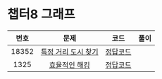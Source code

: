 # 챕터8 그래프
|번호|문제|코드|풀이|
|:--:|:---:|:--:|:---:|
|18352|[특정 거리 도시 찾기](https://www.acmicpc.net/problem/18352)|[정답코드](https://github.com/Jae-Young98/do-it-algorithm-java/blob/master/src/ch8/graph/BOJ_18352.java)||   
|1325|[효율적인 해킹](https://www.acmicpc.net/problem/1325)|[정답코드](https://github.com/Jae-Young98/do-it-algorithm-java/blob/master/src/ch8/graph/BOJ_1325.java)||   
